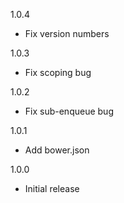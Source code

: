 1.0.4

* Fix version numbers

1.0.3

* Fix scoping bug

1.0.2

* Fix sub-enqueue bug

1.0.1

* Add bower.json

1.0.0

* Initial release
